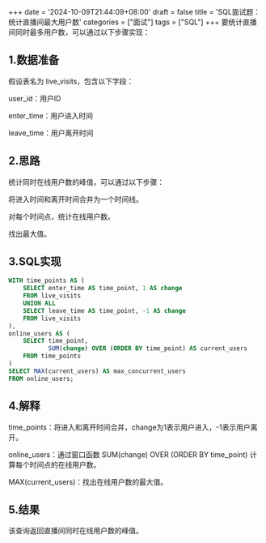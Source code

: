 +++
date = '2024-10-09T21:44:09+08:00'
draft = false
title = 'SQL面试题：统计直播间最大用户数'
categories = ["面试"]
tags = ["SQL"]
+++
要统计直播间同时最多用户数，可以通过以下步骤实现：

## 1.数据准备
假设表名为 live_visits，包含以下字段：

user_id：用户ID

enter_time：用户进入时间

leave_time：用户离开时间

## 2.思路
统计同时在线用户数的峰值，可以通过以下步骤：

将进入时间和离开时间合并为一个时间线。

对每个时间点，统计在线用户数。

找出最大值。

## 3.SQL实现

```SQL
WITH time_points AS (
    SELECT enter_time AS time_point, 1 AS change
    FROM live_visits
    UNION ALL
    SELECT leave_time AS time_point, -1 AS change
    FROM live_visits
),
online_users AS (
    SELECT time_point, 
           SUM(change) OVER (ORDER BY time_point) AS current_users
    FROM time_points
)
SELECT MAX(current_users) AS max_concurrent_users
FROM online_users;
```

## 4.解释
time_points：将进入和离开时间合并，change为1表示用户进入，-1表示用户离开。

online_users：通过窗口函数 SUM(change) OVER (ORDER BY time_point) 计算每个时间点的在线用户数。

MAX(current_users)：找出在线用户数的最大值。

## 5.结果
该查询返回直播间同时在线用户数的峰值。